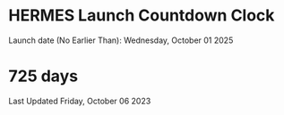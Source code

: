 # HERMES Launch Countdown Clock

Launch date (No Earlier Than): Wednesday, October 01 2025
# 725 days

Last Updated Friday, October 06 2023